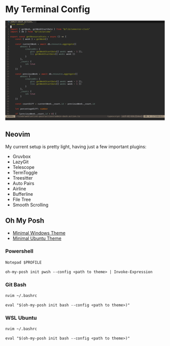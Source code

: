 # My Terminal Config

![Neovim](https://github.com/anav5704/terminal-config/blob/main/images/neovim.png)

## Neovim

My current setup is pretty light, having just a few important plugins:

- Gruvbox
- LazyGit
- Telescope
- TermToggle
- Treesitter
- Auto Pairs
- Airline
- Bufferline
- File Tree
- Smooth Scrolling

## Oh My Posh

- [Minimal Windows Theme](https://github.com/anav5704/terminal-config/blob/main/oh-my-posh/windows.omp.json)
- [Minimal Ubuntu Theme](https://github.com/anav5704/terminal-config/blob/main/oh-my-posh/ubuntu.omp.json)

### Powershell

```
Notepad $PROFILE
```

```
oh-my-posh init pwsh --config <path to theme> | Invoke-Expression
```

### Git Bash

```
nvim ~/.bashrc
```

```
eval "$(oh-my-posh init bash --config <path to theme>)"
```

### WSL Ubuntu

```
nvim ~/.bashrc
```

```
eval "$(oh-my-posh init bash --config <path to theme>)"
```
